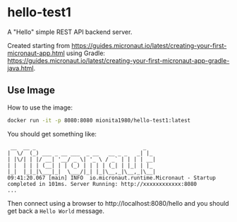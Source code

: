 # hello-test1

A "Hello" simple REST API backend server.

Created starting from https://guides.micronaut.io/latest/creating-your-first-micronaut-app.html using Gradle: https://guides.micronaut.io/latest/creating-your-first-micronaut-app-gradle-java.html.

## Use Image

How to use the image:

```bash
docker run -it -p 8080:8080 mionita1980/hello-test1:latest
```

You should get something like:
```
 __  __ _                                  _
|  \/  (_) ___ _ __ ___  _ __   __ _ _   _| |_
| |\/| | |/ __| '__/ _ \| '_ \ / _` | | | | __|
| |  | | | (__| | | (_) | | | | (_| | |_| | |_
|_|  |_|_|\___|_|  \___/|_| |_|\__,_|\__,_|\__|
09:41:20.067 [main] INFO  io.micronaut.runtime.Micronaut - Startup completed in 101ms. Server Running: http://xxxxxxxxxxxx:8080
...
```

Then connect using a browser to http://localhost:8080/hello and you should get back a `Hello World` message.

